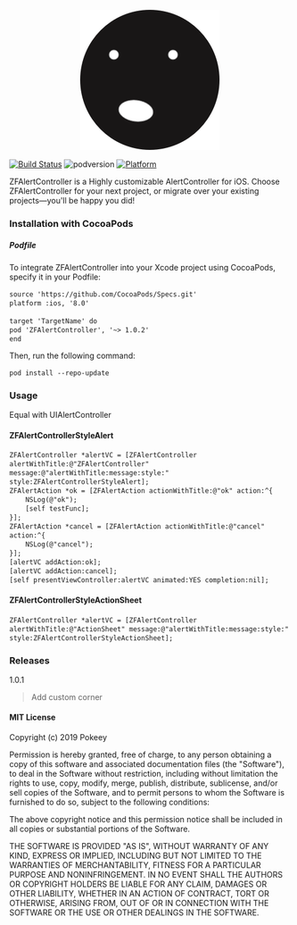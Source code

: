 
 <p align="center" >
   <img src="https://github.com/FranLucky/IconLib/blob/master/icon.png?raw=true" alt="ZFAlertController" title="ZFAlertController">
 </p>

 [![Build Status](https://travis-ci.org/FranLucky/ZFAlertController.svg?branch=master)](https://travis-ci.org/FranLucky/ZFAlertController)
 ![podversion](https://img.shields.io/cocoapods/v/ZFAlertController.svg)
 [![Platform](https://img.shields.io/cocoapods/p/ZFAlertController.svg?style=flat)](http://cocoadocs.org/docsets/ZFAlertController)
 
 ZFAlertController is a Highly customizable AlertController for iOS.
 Choose ZFAlertController for your next project, or migrate over your existing projects—you'll be happy you did!

### Installation with CocoaPods
##### Podfile
To integrate ZFAlertController into your Xcode project using CocoaPods, specify it in your Podfile:
```
source 'https://github.com/CocoaPods/Specs.git'
platform :ios, '8.0'

target 'TargetName' do
pod 'ZFAlertController', '~> 1.0.2'
end
```
Then, run the following command:
```
pod install --repo-update
```

###  Usage
Equal with UIAlertController
#### ZFAlertControllerStyleAlert
```
ZFAlertController *alertVC = [ZFAlertController alertWithTitle:@"ZFAlertController" message:@"alertWithTitle:message:style:" style:ZFAlertControllerStyleAlert];
ZFAlertAction *ok = [ZFAlertAction actionWithTitle:@"ok" action:^{
    NSLog(@"ok");
    [self testFunc];
}];
ZFAlertAction *cancel = [ZFAlertAction actionWithTitle:@"cancel" action:^{
    NSLog(@"cancel");
}];
[alertVC addAction:ok];
[alertVC addAction:cancel];
[self presentViewController:alertVC animated:YES completion:nil];
```
#### ZFAlertControllerStyleActionSheet
```
ZFAlertController *alertVC = [ZFAlertController alertWithTitle:@"ActionSheet" message:@"alertWithTitle:message:style:" style:ZFAlertControllerStyleActionSheet];
```
### Releases

1.0.1 
> Add custom corner


#### MIT License

Copyright (c) 2019 Pokeey

Permission is hereby granted, free of charge, to any person obtaining a copy
of this software and associated documentation files (the "Software"), to deal
in the Software without restriction, including without limitation the rights
to use, copy, modify, merge, publish, distribute, sublicense, and/or sell
copies of the Software, and to permit persons to whom the Software is
furnished to do so, subject to the following conditions:

The above copyright notice and this permission notice shall be included in all
copies or substantial portions of the Software.

THE SOFTWARE IS PROVIDED "AS IS", WITHOUT WARRANTY OF ANY KIND, EXPRESS OR
IMPLIED, INCLUDING BUT NOT LIMITED TO THE WARRANTIES OF MERCHANTABILITY,
FITNESS FOR A PARTICULAR PURPOSE AND NONINFRINGEMENT. IN NO EVENT SHALL THE
AUTHORS OR COPYRIGHT HOLDERS BE LIABLE FOR ANY CLAIM, DAMAGES OR OTHER
LIABILITY, WHETHER IN AN ACTION OF CONTRACT, TORT OR OTHERWISE, ARISING FROM,
OUT OF OR IN CONNECTION WITH THE SOFTWARE OR THE USE OR OTHER DEALINGS IN THE
SOFTWARE.
